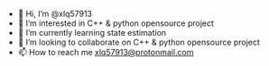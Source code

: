 - 👋 Hi, I’m @xlq57913
- 👀 I’m interested in C++ & python opensource project
- 🌱 I’m currently learning state estimation
- 💞️ I’m looking to collaborate on C++ & python opensource project
- 📫 How to reach me xlq57913@protonmail.com

<!---
xlq57913/xlq57913 is a ✨ special ✨ repository because its `README.md` (this file) appears on your GitHub profile.
You can click the Preview link to take a look at your changes.
--->
